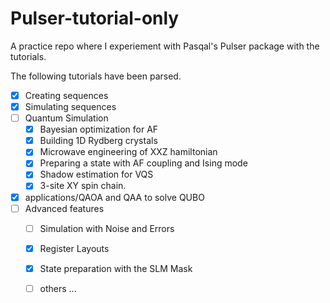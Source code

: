 # Pulser-tutorial-only
A practice repo where I experiement with Pasqal's Pulser package with the tutorials.

The following tutorials have been parsed.
- [x] Creating sequences
- [X] Simulating sequences
- [ ] Quantum Simulation    
    - [X] Bayesian optimization for AF
    - [X] Building 1D Rydberg crystals
    - [X] Microwave engineering of XXZ hamiltonian
    - [X] Preparing a state with AF coupling and Ising mode
    - [X] Shadow estimation for VQS
    - [X] 3-site XY spin chain. 
- [X] applications/QAOA and QAA to solve QUBO
- [ ] Advanced features
    - [ ] Simulation with Noise and Errors
    - [X] Register Layouts
    - [X] State preparation with the SLM Mask
    - [ ] others ...


